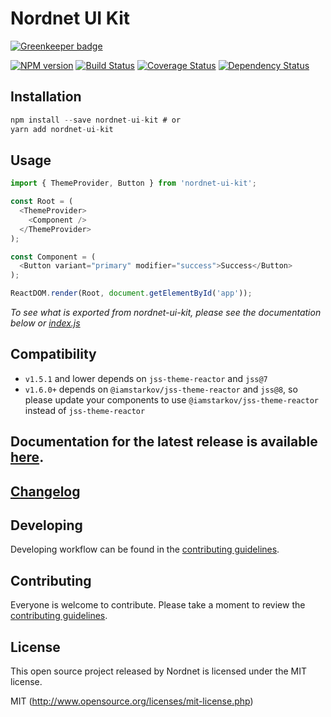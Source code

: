 # Nordnet UI Kit

[![Greenkeeper badge](https://badges.greenkeeper.io/nordnet/nordnet-ui-kit.svg)](https://greenkeeper.io/)

[![NPM version][npm-image]][npm-url]
[![Build Status][travis-image]][travis-url]
[![Coverage Status][coveralls-image]][coveralls-url]
[![Dependency Status][depstat-image]][depstat-url]

## Installation

```js
npm install --save nordnet-ui-kit # or
yarn add nordnet-ui-kit
```

## Usage

``` javascript
import { ThemeProvider, Button } from 'nordnet-ui-kit';

const Root = (
  <ThemeProvider>
    <Component />
  </ThemeProvider>
);

const Component = (
  <Button variant="primary" modifier="success">Success</Button>
);

ReactDOM.render(Root, document.getElementById('app'));
```

*To see what is exported from nordnet-ui-kit, please see the documentation below or [index.js](https://github.com/nordnet/nordnet-ui-kit/blob/master/src/index.js)*

## Compatibility

* `v1.5.1` and lower depends on `jss-theme-reactor` and `jss@7`
* `v1.6.0+` depends on `@iamstarkov/jss-theme-reactor` and `jss@8`, so please update your components to use `@iamstarkov/jss-theme-reactor` instead of `jss-theme-reactor`

## Documentation for the latest release is available [here](https://nordnet.github.io/nordnet-ui-kit).

## [Changelog](https://github.com/nordnet/nordnet-ui-kit/blob/master/CHANGELOG.md)

## Developing

Developing workflow can be found in the [contributing guidelines](CONTRIBUTING.md).

## Contributing

Everyone is welcome to contribute. Please take a moment to review the [contributing guidelines](CONTRIBUTING.md).

## License

This open source project released by Nordnet is licensed under the MIT license.

MIT (http://www.opensource.org/licenses/mit-license.php)

[npm-url]: https://npmjs.org/package/nordnet-ui-kit
[npm-image]: https://img.shields.io/npm/v/nordnet-ui-kit.svg?style=flat-square

[travis-url]: https://travis-ci.org/nordnet/nordnet-ui-kit
[travis-image]: https://img.shields.io/travis/nordnet/nordnet-ui-kit.svg?style=flat-square

[coveralls-url]: https://coveralls.io/r/nordnet/nordnet-ui-kit
[coveralls-image]: https://img.shields.io/coveralls/nordnet/nordnet-ui-kit.svg?style=flat-square

[depstat-url]: https://david-dm.org/nordnet/nordnet-ui-kit
[depstat-image]: https://david-dm.org/nordnet/nordnet-ui-kit.svg?style=flat-square
